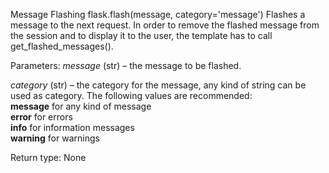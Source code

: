 Message Flashing
flask.flash(message, category='message')
Flashes a message to the next request. In order to remove the flashed message from the session and to display it to the user, the template has to call get_flashed_messages().

Parameters:
*message* (str) – the message to be flashed.

*category* (str) – the category for the message, any kind of string can be used as category. The following values are recommended:   
**message** for any kind of message   
**error** for errors   
**info** for information messages   
**warning** for warnings   

Return type:
None

